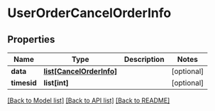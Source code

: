 # UserOrderCancelOrderInfo

## Properties
Name | Type | Description | Notes
------------ | ------------- | ------------- | -------------
**data** | [**list[CancelOrderInfo]**](CancelOrderInfo.md) |  | [optional] 
**timesid** | **list[int]** |  | [optional] 

[[Back to Model list]](../README.md#documentation-for-models) [[Back to API list]](../README.md#documentation-for-api-endpoints) [[Back to README]](../README.md)


